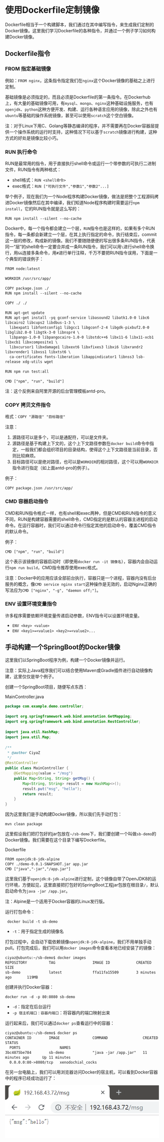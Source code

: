 # 使用Dockerfile定制镜像

Dockerfile相当于一个构建脚本，我们通过在其中编写指令，来生成我们定制的Docker镜像。这里我们学习Dockerfile的各种指令，并通过一个例子学习如何构建Docker镜像。

## Dockerfile指令

### FROM 指定基础镜像

例如：`FROM nginx`，这条指令指定我们在`nginx`这个Docker镜像的基础之上进行定制。

基础镜像是必须指定的，而且必须是Dockerfile的第一条指令。在Dockerhub上，有大量的基础镜像可用，有`mysql`、`mongo`、`nginx`这种基础设施服务，也有`openjdk`、`python`这种方便开发、构建、运行各种语言应用的镜像，除此之外也有`ubuntu`等基础的操作系统镜像，甚至可以使用`scratch`这个空白镜像。

注：对于Linux下用C、Golang等静态编译的程序，并不需要再在Docker容器层提供一个操作系统的运行时支持，这种情况下可以基于`scratch`镜像进行构建，这种方式的好处是镜像比较小巧。

### RUN 执行命令

RUN是最常用的指令，用于直接执行shell命令或运行一个带参数的可执行二进制文件，RUN指令有两种格式：

* shell格式：`RUN <shell命令>`
* exec格式：`RUN ["可执行文件","参数1","参数2"...]`

举个例子，现在我们为一个Node程序构建Docker镜像，做法是把整个工程源码拷进Docker镜像然后在其中编译，我们知道Node程序构建时需要运行`npm install`，它的RUN指令就是这么写的：

```
RUN npm install --silent --no-cache
```

Docker中，每一个指令都会建立一个层，`RUN`指令也是这样的，如果有多个RUN指令，每一条都会新建立一个层，在其上执行指定的命令，执行结束后，commit这一层的修改，构成新的镜像。我们不要随随便便的写出很多条RUN指令，代表同一“层”的shell命令一定要合并成一条RUN指令，我们可以用`\`进行shell命令换行，用`&&`连接多条命令，用`#`进行单行注释，千万不要把RUN指令误用，下面是一个典型的错误例子：

```
FROM node:latest

WORKDIR /usr/src/app/

COPY package.json ./
RUN npm install --silent --no-cache

COPY ./ ./

RUN apt-get update
RUN apt-get install -yq gconf-service libasound2 libatk1.0-0 libc6 libcairo2 libcups2 libdbus-1-3 \
  libexpat1 libfontconfig1 libgcc1 libgconf-2-4 libgdk-pixbuf2.0-0 libglib2.0-0 libgtk-3-0 libnspr4 \
  libpango-1.0-0 libpangocairo-1.0-0 libstdc++6 libx11-6 libx11-xcb1 libxcb1 libxcomposite1 \
  libxcursor1 libxdamage1 libxext6 libxfixes3 libxi6 libxrandr2 libxrender1 libxss1 libxtst6 \
  ca-certificates fonts-liberation libappindicator1 libnss3 lsb-release xdg-utils wget

RUN npm run test:all

CMD ["npm", "run", "build"]
```

注：这个反例来自阿里开源的后台管理模板antd-pro。

### COPY 拷贝文件指令

格式：`COPY "源路径" "目标路径"`

注意：

1. 源路径可以是多个，可以是通配符，可以是文件夹。
2. 源路径是基于构建上下文的，这个上下文路径参数在`docker build`命令中指定，一般我们都会组织项目的目录结构，使得这个上下文路径是当前目录，否则比较麻烦。
3. 目标路径可以是绝对路径，也可以是`WORKDIR`的相对路径，这个可以用`WORKDIR`指令进行指定（如上面antd-pro的例子）。

例子：
```
COPY package.json /usr/src/app/
```

### CMD 容器启动指令

CMD和RUN指令格式一样，也有shell和exec两种，但是CMD和RUN指令的意义不同，RUN是构建容器需要的shell命令，CMD指定的是默认的容器主进程的启动命令。在运行容器时，我们可以通过命令行指定其他的启动命令，覆盖CMD指令的默认命令。

例子：
```
CMD ["npm", "run", "build"]
```

这个表示该镜像的容器启动时（即使用`docker run -it 镜像名`），容器内会自动运行`npm run build`，CMD指令推荐使用exec格式。

注意：Docker中的应用应该全部前台执行，容器只是一个进程，容器内没有后台服务的概念，像`CMD service nginx start`这种操作是无效的，启动Nginx正确的写法应为`CMD ["nginx", "-g", "daemon off;"]`。

### ENV 设置环境变量指令

许多程序需要依赖环境变量传递启动参数，ENV指令可以设置环境变量。

* `ENV <key> <value>`
* `ENV <key1>=<value1> <key2>=<value2>...`

## 手动构建一个SpringBoot的Docker镜像

这里我们以SpringBoot程序为例，构建一个Docker镜像并运行。

注意：实际上Java程序我们可以结合使用Maven或Gradle插件进行自动镜像构建，这里仅仅是举个例子。

创建一个SpringBoot项目，随便写点东西：

MainController.java
```java
package com.example.demo.controller;

import org.springframework.web.bind.annotation.GetMapping;
import org.springframework.web.bind.annotation.RestController;

import java.util.HashMap;
import java.util.Map;

/**
 * @author CiyaZ
 */
@RestController
public class MainController {
    @GetMapping(value = "/msg")
    public Map<String, String> getMsg() {
        Map<String, String> result = new HashMap<>();
        result.put("msg", "hello");
        return result;
    }
}
```

因为这里我们是手动构建Docker镜像，所以我们先手动打包：
```
mvn clean package
```

这里假设我们把打包好的jar包放在`~/sb-demo`下，我们要创建一个叫做`sb-demo`的Docker镜像。我们需要在这个目录下编写Dockerfile。

Dockerfile
```
FROM openjdk:8-jdk-alpine
COPY ./demo-0.0.1-SNAPSHOT.jar app.jar
CMD ["java","-jar","/app.jar"]
```

这里我们基于`openjdk:8-jdk-alpine`进行定制，这个镜像自带了OpenJDK8的运行环境，方便起见，这里直接把打包好的SpringBoot工程jar包放在根目录`/`，默认启动命令为`java -jar /app.jar`。

注：Alpine是一个适用于Docker容器的Linux发行版。

运行打包命令：
```
 docker build -t sb-demo
```

* `-t`：用于指定生成的镜像名

打包过程中，会自动下载依赖镜像`openjdk:8-jdk-alpine`，我们不用单独手动pull。打包完成后，我们可以用`docker images`命令查看本地已经安装了的镜像：

```
ciyaz@ubuntu:~/sb-demo$ docker images
REPOSITORY          TAG                 IMAGE ID            CREATED             SIZE
sb-demo             latest              ffa11fa15509        3 minutes ago       119MB
```

创建并执行Docker容器：
```
docker run -d -p 80:8080 sb-demo
```

* `-d`：指定在后台运行
* `-p 宿主机端口：容器内端口`：将容器内的端口映射出来

运行起来后，我们可以通过`docker ps`查看运行中的容器：

```
ciyaz@ubuntu:~/sb-demo$ docker ps
CONTAINER ID        IMAGE               COMMAND                CREATED             STATUS
  PORTS                  NAMES
3bc4875be784        sb-demo             "java -jar /app.jar"   11 minutes ago      Up 11 minutes
  0.0.0.0:80->8080/tcp   xenodochial_cocks
```

在另一台电脑上，我们可以用浏览器访问Docker的宿主机，可以看到Docker容器中的程序已经成功运行了：

![](res/1.png)

